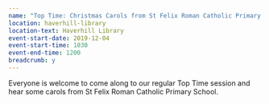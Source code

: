 ```yaml
---
name: "Top Time: Christmas Carols from St Felix Roman Catholic Primary School"
location: haverhill-library
location-text: Haverhill Library
event-start-date: 2019-12-04
event-start-time: 1030
event-end-time: 1200
breadcrumb: y
---
```


Everyone is welcome to come along to our regular Top Time session and hear some carols from St Felix Roman Catholic Primary School.
